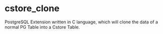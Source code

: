 # cstore_clone
PostgreSQL Extension written in C language, which will clone the data of a normal PG Table into a Cstore Table.
